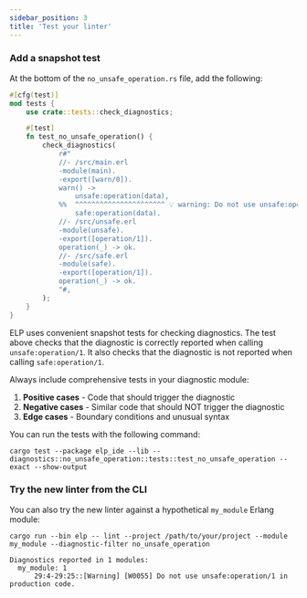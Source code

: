 ```yaml
---
sidebar_position: 3
title: 'Test your linter'
---
```


### Add a snapshot test

At the bottom of the `no_unsafe_operation.rs` file, add the following:

```rust showLineNumbers
#[cfg(test)]
mod tests {
    use crate::tests::check_diagnostics;

    #[test]
    fn test_no_unsafe_operation() {
        check_diagnostics(
            r#"
            //- /src/main.erl
            -module(main).
            -export([warn/0]).
            warn() ->
                unsafe:operation(data),
            %%  ^^^^^^^^^^^^^^^^^^^^^^ 💡 warning: Do not use unsafe:operation/1 in production code.
                safe:operation(data).
            //- /src/unsafe.erl
            -module(unsafe).
            -export([operation/1]).
            operation(_) -> ok.
            //- /src/safe.erl
            -module(safe).
            -export([operation/1]).
            operation(_) -> ok.
            "#,
        );
    }
}
```

ELP uses convenient snapshot tests for checking diagnostics. The test above
checks that the diagnostic is correctly reported when calling
`unsafe:operation/1`. It also checks that the diagnostic is not reported when
calling `safe:operation/1`.

Always include comprehensive tests in your diagnostic module:

1. **Positive cases** - Code that should trigger the diagnostic
2. **Negative cases** - Similar code that should NOT trigger the diagnostic
3. **Edge cases** - Boundary conditions and unusual syntax

You can run the tests with the following command:

```
cargo test --package elp_ide --lib -- diagnostics::no_unsafe_operation::tests::test_no_unsafe_operation --exact --show-output
```

### Try the new linter from the CLI

You can also try the new linter against a hypothetical `my_module` Erlang
module:

```
cargo run --bin elp -- lint --project /path/to/your/project --module my_module --diagnostic-filter no_unsafe_operation
```

```
Diagnostics reported in 1 modules:
  my_module: 1
      29:4-29:25::[Warning] [W0055] Do not use unsafe:operation/1 in production code.
```
